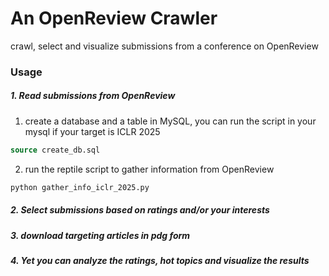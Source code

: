 # An OpenReview Crawler
crawl, select and visualize submissions from a conference on OpenReview

### Usage
##### 1. Read submissions from OpenReview
1. create a database and a table in MySQL, you can run the script in your mysql if your target is ICLR 2025
```sql
source create_db.sql
```
2. run the reptile script to gather information from OpenReview
```bash
python gather_info_iclr_2025.py
```     
##### 2. Select submissions based on ratings and/or your interests

##### 3. download targeting articles in pdg form

##### 4. Yet you can analyze the ratings, hot topics and visualize the results